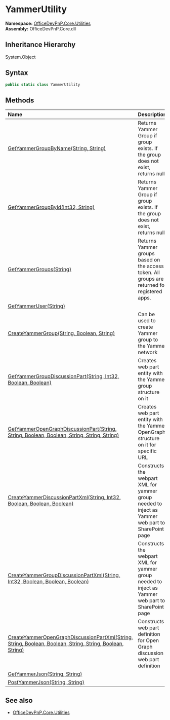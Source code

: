 # YammerUtility
  

**Namespace:** [OfficeDevPnP.Core.Utilities](OfficeDevPnP.Core.Utilities.md)  
**Assembly:** OfficeDevPnP.Core.dll  
## Inheritance Hierarchy
System.Object  
## Syntax
```C#
public static class YammerUtility
```
## Methods
|**Name**|**Description**|
|:-----|:-----|
| [GetYammerGroupByName(String, String)](OfficeDevPnP.Core.Utilities.YammerUtility.GetYammerGroupByNameStringString.md) | Returns Yammer Group if group exists. If the group does not exist, returns null.
| [GetYammerGroupById(Int32, String)](OfficeDevPnP.Core.Utilities.YammerUtility.GetYammerGroupByIdInt32String.md) | Returns Yammer Group if group exists. If the group does not exist, returns null.
| [GetYammerGroups(String)](OfficeDevPnP.Core.Utilities.YammerUtility.GetYammerGroupsString.md) | Returns Yammer groups based on the access token. All groups are returned for registered apps.
| [GetYammerUser(String)](OfficeDevPnP.Core.Utilities.YammerUtility.GetYammerUserString.md) | 
| [CreateYammerGroup(String, Boolean, String)](OfficeDevPnP.Core.Utilities.YammerUtility.CreateYammerGroupStringBooleanString.md) | Can be used to create Yammer group to the Yammer network
| [GetYammerGroupDiscussionPart(String, Int32, Boolean, Boolean)](OfficeDevPnP.Core.Utilities.YammerUtility.GetYammerGroupDiscussionPartStringInt32BooleanBoolean.md) | Creates web part entity with the Yammer group structure on it
| [GetYammerOpenGraphDiscussionPart(String, String, Boolean, Boolean, String, String, String)](OfficeDevPnP.Core.Utilities.YammerUtility.GetYammerOpenGraphDiscussionPartStringStringBooleanBooleanStringStringString.md) | Creates web part entity with the Yammer OpenGraph structure on it for specific URL
| [CreateYammerDiscussionPartXml(String, Int32, Boolean, Boolean, Boolean)](OfficeDevPnP.Core.Utilities.YammerUtility.CreateYammerDiscussionPartXmlStringInt32BooleanBooleanBoolean.md) | Constructs the webpart XML for yammer group needed to inject as Yammer web part to SharePoint page
| [CreateYammerGroupDiscussionPartXml(String, Int32, Boolean, Boolean, Boolean)](OfficeDevPnP.Core.Utilities.YammerUtility.CreateYammerGroupDiscussionPartXmlStringInt32BooleanBooleanBoolean.md) | Constructs the webpart XML for yammer group needed to inject as Yammer web part to SharePoint page
| [CreateYammerOpenGraphDiscussionPartXml(String, String, Boolean, Boolean, String, String, Boolean, String)](OfficeDevPnP.Core.Utilities.YammerUtility.CreateYammerOpenGraphDiscussionPartXmlStringStringBooleanBooleanStringStringBooleanString.md) | Constructs web part definition for Open Graph discussion web part definition
| [GetYammerJson(String, String)](OfficeDevPnP.Core.Utilities.YammerUtility.GetYammerJsonStringString.md) | 
| [PostYammerJson(String, String)](OfficeDevPnP.Core.Utilities.YammerUtility.PostYammerJsonStringString.md) | 
## See also
- [OfficeDevPnP.Core.Utilities](OfficeDevPnP.Core.Utilities.md)
